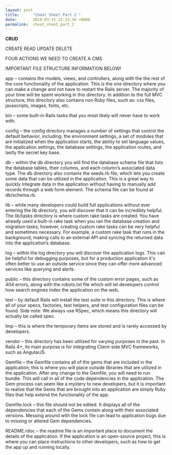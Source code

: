 ```yaml
---
layout: post
title:      "Cheat Sheet Part 2 "
date:       2019-03-15 22:33:36 +0000
permalink:  cheat_sheet_part_2
---
```



**CRUD**

CREATE 
READ 
UPDATE 
DELETE 

FOUR ACTIONS WE NEED TO CREATE A CMS

IMPORTANT FILE STRUCTURE INFORMATION BELOW!

app – contains the models, views, and controllers, along with the the rest of the core functionality of the application. This is the one directory where you can make a change and not have to restart the Rails server. The majority of your time will be spent working in this directory. In addition to the full MVC structure, this directory also contains non Ruby files, such as: css files, javascripts, images, fonts, etc.

bin – some built-in Rails tasks that you most likely will never have to work with.

config – the config directory manages a number of settings that control the default behavior, including: the environment settings, a set of modules that are initialized when the application starts, the ability to set language values, the application settings, the database settings, the application routes, and lastly the secret key base.

db – within the db directory you will find the database schema file that lists the database tables, their columns, and each column’s associated data type. The db directory also contains the seeds.rb file, which lets you create some data that can be utilized in the application. This is a great way to quickly integrate data in the application without having to manually add records through a web form element. The schema file can be found at db/schema.rb.

lib – while many developers could build full applications without ever entering the lib directory, you will discover that it can be incredibly helpful. The lib/tasks directory is where custom rake tasks are created. You have already used a built-in rake task when you ran the database creation and migration tasks; however, creating custom rake tasks can be very helpful and sometimes necessary. For example, a custom rake task that runs in the background, making calls to an external API and syncing the returned data into the application’s database.

log – within the log directory you will discover the application logs. This can be helpful for debugging purposes, but for a production application it's often better to use an outside service since they can offer more advanced services like querying and alerts.

public – this directory contains some of the custom error pages, such as 404 errors, along with the robots.txt file which will let developers control how search engines index the application on the web.

test – by default Rails will install the test suite in this directory. This is where all of your specs, factories, test helpers, and test configuration files can be found. Side note: We always use RSpec, which means this directory will actually be called spec.

tmp – this is where the temporary items are stored and is rarely accessed by developers.

vendor – this directory has been utilized for varying purposes in the past. In Rails 4+, its main purpose is for integrating Client-side MVC frameworks, such as AngularJS.

Gemfile – the Gemfile contains all of the gems that are included in the application; this is where you will place outside libraries that are utilized in the application. After any change to the Gemfile, you will need to run bundle. This will call in all of the code dependencies in the application. The Gem process can seem like a mystery to new developers, but it is important to realize that the Gems that are brought into an application are simply Ruby files that help extend the functionality of the app.

Gemfile.lock – this file should not be edited. It displays all of the dependencies that each of the Gems contain along with their associated versions. Messing around with the lock file can lead to application bugs due to missing or altered Gem dependencies.

README.rdoc – the readme file is an important place to document the details of the application. If the application is an open-source project, this is where you can place instructions to other developers, such as how to get the app up and running locally.


